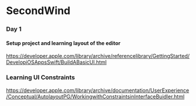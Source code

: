 # SecondWind

### Day 1
#### Setup project and learning layout of the editor
https://developer.apple.com/library/archive/referencelibrary/GettingStarted/DevelopiOSAppsSwift/BuildABasicUI.html
### Learning UI Constraints
https://developer.apple.com/library/archive/documentation/UserExperience/Conceptual/AutolayoutPG/WorkingwithConstraintsinInterfaceBuidler.html

